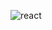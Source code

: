 
![react](https://github.com/LucasMZ/LucasMZ/assets/92659220/ca890bcf-de23-4f2a-88c3-ac6e11ebdcf4)

